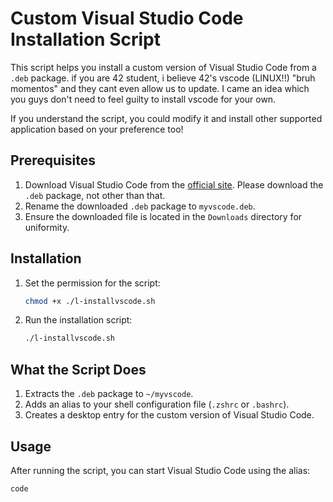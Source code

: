 # Custom Visual Studio Code Installation Script

This script helps you install a custom version of Visual Studio Code from a `.deb` package.
if you are 42 student, i believe 42's vscode (LINUX!!) "bruh momentos" and they cant even allow us to update. I came an idea which you guys don't need to feel guilty to install vscode for your own.

If you understand the script, you could modify it and install other supported application based on your preference too!

## Prerequisites

1. Download Visual Studio Code from the [official site](https://code.visualstudio.com/). Please download the `.deb` package, not other than that.
2. Rename the downloaded `.deb` package to `myvscode.deb`.
3. Ensure the downloaded file is located in the `Downloads` directory for uniformity.

## Installation

1. Set the permission for the script:
    ```bash
    chmod +x ./l-installvscode.sh
    ```
2. Run the installation script:
    ```bash
    ./l-installvscode.sh
    ```

## What the Script Does

1. Extracts the `.deb` package to `~/myvscode`.
2. Adds an alias to your shell configuration file (`.zshrc` or `.bashrc`).
3. Creates a desktop entry for the custom version of Visual Studio Code.

## Usage

After running the script, you can start Visual Studio Code using the alias:
```bash
code
